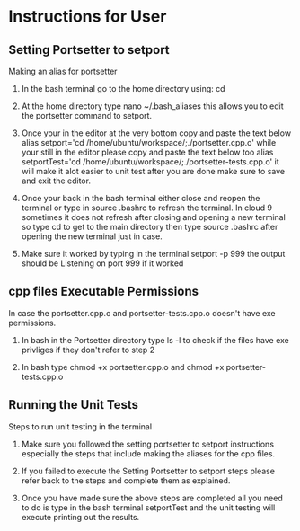 Instructions for User
=====================

Setting Portsetter to setport
-----------------------------
Making an alias for portsetter

1. In the bash terminal go to the home directory using: cd

2. At the home directory type nano ~/.bash_aliases this allows you to edit 
the portsetter command to setport.

3. Once your in the editor at the very bottom copy and paste the text below
alias setport='cd /home/ubuntu/workspace/;./portsetter.cpp.o'
while your still in the editor please copy and paste the text below too
alias setportTest='cd /home/ubuntu/workspace/;./portsetter-tests.cpp.o'
it will make it alot easier to unit test after you are done make sure to save 
and exit the editor.

4. Once your back in the bash terminal either close and reopen the terminal or
type in source .bashrc to refresh the terminal. In cloud 9 sometimes
it does not refresh after closing and opening a new terminal so type cd to get 
to the main directory then type source .bashrc after opening the new terminal 
just in case.

5. Make sure it worked by typing in the terminal setport -p 999 the output should
be Listening on port 999 if it worked


cpp files Executable Permissions
--------------------------------

In case the portsetter.cpp.o and portsetter-tests.cpp.o doesn't have exe
permissions.

1. In bash in the Portsetter directory type ls -l to check if the files have 
exe privliges if they don't refer to step 2

2. In bash type chmod +x portsetter.cpp.o and chmod +x portsetter-tests.cpp.o


Running the Unit Tests
----------------------
Steps to run unit testing in the terminal

1. Make sure you followed the setting portsetter to setport instructions
especially the steps that include making the aliases for the cpp files.

2. If you failed to execute the Setting Portsetter to setport steps please
refer back to the steps and complete them as explained.

3. Once you have made sure the above steps are completed all you need to do is 
type in the bash terminal setportTest and the unit testing will execute 
printing out the results.
